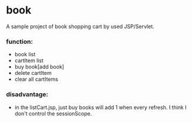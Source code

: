 # book

A sample project of book shopping cart by used JSP/Servlet.

### function:

- book list
- cartItem list
- buy book[add book]
- delete cartItem
- clear all cartItems

### disadvantage:

- in the listCart.jsp, just buy books will add 1 when every refresh. I think I don't control the sessionScope.
